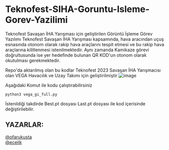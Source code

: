 # Teknofest-SIHA-Goruntu-Isleme-Gorev-Yazilimi
Teknofest Savaşan İHA Yarışması için geliştirilen Görüntü İşleme Görev Yazılımı
Teknofest Savaşan İHA Yarışması kapsamında, hava aracından uçuş esnasında otonom olarak rakip hava araçlarını tespit etmesi ve bu rakip hava araçlarına kilitlenmesi istenilmektedir. Aynı zamanda Kamikaze görevi doğrultusunda ise yer hedefinde bulunan QR KOD'un otonom olarak okutulması gerekmektedir.

Repo'da aktarılmış olan bu kodlar Teknofest 2023 Savaşan İHA Yarışmacısı olan VEGA Havacılık ve Uzay Takımı için geliştirilmiştir
![image](https://user-images.githubusercontent.com/110857814/215561823-4512705d-df33-4ac8-93ff-438ff6be0b60.png)

Aşağıdaki Komut ile kodu çalıştırabilirsiniz
```
python3 vega_gi_full.py 
```
İstenildiği takdirde Best.pt dosyası Last.pt dosyası ile kod içerisinde değiştirilebilir.

## YAZARLAR:
[@ofarukusta](https://github.com/ofarukusta) <br/>
[@eceilk](https://github.com/eceilk)
